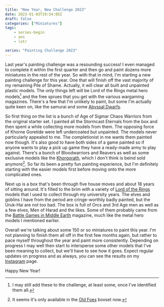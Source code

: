 ```yaml
---
title: "New Year, New Challenge 2023"
date: 2023-01-03T19:54:05Z
draft: false
categories: ["Miniatures"]
tags:
    - series-begin
    - aos
    - lotr

series: "Painting Challenge 2023"
---
```


Last year's painting challenge was a resounding success! I even managed to complete it within the first quarter and then go and paint dozens more miniatures in the rest of the year. So with that in mind, I'm starting a new painting challenge for this year. One that will finish off the vast majority of my remaining Pile of Shame. Actually, it will clear all built and unpainted plastic models. The only things left will be Lord of the Rings metal hero models[^1] and the free sprues that you get with the various wargaming magazines. There's a few that I'm unlikely to paint, but some I'm actually quite keen on, like the samurai and some [Abyssal Dwarfs][dwarfs].

So first thing on the list is a bunch of Age of Sigmar Chaos Warriors from the original starter set. I painted all the Stormcast Eternals from the box and then spent a while collecting more models from them. The opposing force of Khorne Goretide were left undercoated but unpainted. The models never particularly appealed to me. The completionist in me wants them painted now though. It's also good to have both sides of a game painted so if anyone wants to play a pick up game they have a ready-made army to play against. There's a bunch of Bloodwarriors and Reavers as well as some exclusive models like the [Khorgorath], which I don't think is beind sold anymore[^2]. So far its been a pretty fun painting experience, but I'm definitely starting with the easier models first before moving onto the more complicated ones.

Next up is a box that's been through five house moves and about 18 years of sitting around. It's filled to the brim with a variety of [Lord of the Rings][lotr] models that I used to collect through my university years. The elves and goblins I have from the period are cringe-worthily badly painted, but the Uruk-Hai are not too bad. The box is full of Orcs and 3rd Age men as well as a few elves, Men of Harad and the likes. Some of them probably came from the [Battle Games in Middle Earth][bgime] magazine, much like the metal hero models I mentioned earlier.

Overall we're talking about some 150 or so miniatures to paint this year. I'm not planning to finish them all off in the first few months again, but rather to pace myself throughout the year and paint more consistently. Depending on progress I may well then start to intersperse some other models that I've been meaning to collect, but we'll have to see how it goes. Expect regular updates on progress and as always, you can see the results on my [Instagram] page.

Happy New Year!

[^1]: I may still add these to the challenge, at least some, once I've identified them all.
[^2]: It seems it's only available in the [Old Foes](https://www.games-workshop.com/en-GB/the-goretide-2022) boxset now.

[bgime]: https://en.wikipedia.org/wiki/Battle_Games_in_Middle-earth
[dwarfs]: https://www.manticgames.com/games/kings-of-war/abyssal-dwarf/
[instagram]: https://www.instagram.com/peter.kuehne
[khorgorath]: https://www.coolminiornot.com/438986
[lotr]: https://www.games-workshop.com/en-GB/Middle-earth

